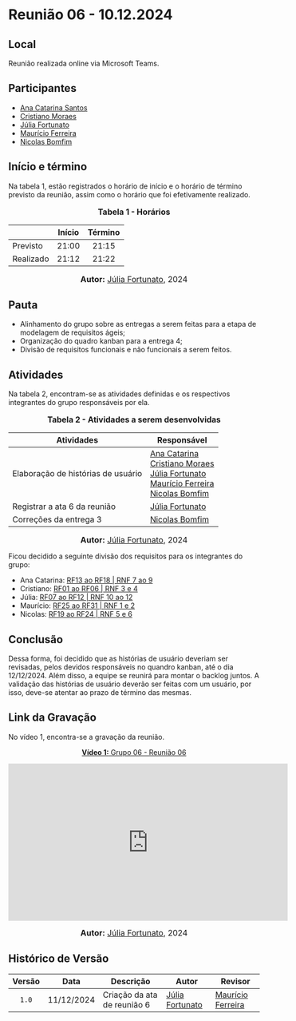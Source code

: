 # Reunião 06 - 10.12.2024

## Local

Reunião realizada online via Microsoft Teams.

## Participantes

- [Ana Catarina Santos](http://github.com/an4catarina)
- [Cristiano Moraes](http://github.com/CristianoMoraiss)
- [Júlia Fortunato](http://github.com/julia-fortunato)
- [Maurício Ferreira](https://github.com/mauricio-araujoo)
- [Nicolas Bomfim](http://github.com/nickgehjk)

## Início e término

Na tabela 1, estão registrados o horário de início e o horário de término previsto da reunião, assim como o horário que foi efetivamente realizado.

<div align="center">
  <font size="3"><p style="text-align: center"><b> Tabela 1 - Horários</b></p></font>
</div>

|           | Início | Término |
| --------- | :----: | :-----: |
| Previsto  | 21:00  |  21:15  |
| Realizado | 21:12  |  21:22  |

<div align="center">
  <font size="3"><p style="text-align: center;"><b>Autor:</b> <a href="https://github.com/julia-fortunato">Júlia Fortunato</a>, 2024</p></font>
</div>

## Pauta

- Alinhamento do grupo sobre as entregas a serem feitas para a etapa de modelagem de requisitos ágeis;
- Organização do quadro kanban para a entrega 4;
- Divisão de requisitos funcionais e não funcionais a serem feitos.

## Atividades

Na tabela 2, encontram-se as atividades definidas e os respectivos integrantes do grupo responsáveis por ela.

<div align="center">
<font size="3"><p style="text-align: center"><b>Tabela 2 - Atividades a serem desenvolvidas</b></p></font>

<table>
  <thead>
    <tr>
      <th>Atividades</th>
      <th>Responsável</th>
    </tr>
  </thead>
  <tbody>
    <tr>
      <td>
        Elaboração de histórias de usuário  
      </td>
      <td>
        <a href="http://github.com/an4catarina">Ana Catarina</a><br>
        <a href="http://github.com/CristianoMoraiss">Cristiano Moraes</a><br>
        <a href="https://github.com/julia-fortunato">Júlia Fortunato</a><br>
        <a href="https://github.com/mauricio-araujoo">Maurício Ferreira</a><br>
        <a href="http://github.com/nickgehjk">Nicolas Bomfim</a><br>
      </td>
    </tr>
     <tr>
        <td>
          Registrar a ata 6 da reunião 
        </td>
        <td>
          <a href="https://github.com/julia-fortunato">Júlia Fortunato</a>
        </td>
      </tr>
       <tr>
        <td>
          Correções da entrega 3 
        </td>
        <td>
          <a href="http://github.com/nickgehjk">Nicolas Bomfim</a><br>
        </td>
      </tr>
  </tbody>
</table>

<font size="3"><p style="text-align: center"><b>Autor:</b> <a href="https://github.com/julia-fortunato">Júlia Fortunato</a>, 2024</p></font>

</div>

Ficou decidido a seguinte divisão dos requisitos para os integrantes do grupo:

- Ana Catarina: [RF13 ao RF18 | RNF 7 ao 9](https://requisitos-de-software.github.io/2024.2-MeuINSS/elicitacao/requisitos_elicitados/)
- Cristiano: [RF01 ao RF06 | RNF 3 e 4](https://requisitos-de-software.github.io/2024.2-MeuINSS/elicitacao/requisitos_elicitados/)
- Júlia: [RF07 ao RF12 | RNF 10 ao 12](https://requisitos-de-software.github.io/2024.2-MeuINSS/elicitacao/requisitos_elicitados/)
- Maurício: [RF25 ao RF31 | RNF 1 e 2](https://requisitos-de-software.github.io/2024.2-MeuINSS/elicitacao/requisitos_elicitados/)
- Nicolas: [RF19 ao RF24 | RNF 5 e 6](https://requisitos-de-software.github.io/2024.2-MeuINSS/elicitacao/requisitos_elicitados/)


## Conclusão

Dessa forma, foi decidido que as histórias de usuário deveriam ser revisadas, pelos devidos responsáveis no quandro kanban, até o dia 12/12/2024. Além disso, a equipe se reunirá para montar o backlog juntos. A validação das histórias de usuário deverão ser feitas com um usuário, por isso, deve-se atentar ao prazo de término das mesmas.

## Link da Gravação

No vídeo 1, encontra-se a gravação da reunião.

<div align="center">
<p style="text-align: center"><a href="https://youtu.be/e-V0vApKp6U?si=nbnmEizaBFm7f9ZF" target="blanket"><b>Vídeo 1:</b> Grupo 06 - Reunião 06</a></p>

<iframe width="560" height="315" src="https://www.youtube.com/embed/e-V0vApKp6U?si=nbnmEizaBFm7f9ZF" title="Apresentação 1" frameborder="0" allow="accelerometer; autoplay; clipboard-write; encrypted-media; gyroscope; picture-in-picture; web-share" allowfullscreen></iframe>

<font size="3"><p style="text-align: center"><b>Autor:</b> <a href="https://github.com/julia-fortunato">Júlia Fortunato</a>, 2024</p></font>

</div >

## Histórico de Versão

| Versão | Data       | Descrição                            | Autor                                                 | Revisor                                               |
| :----: | ---------- | ------------------------------------ | ----------------------------------------------------- | ----------------------------------------------------- |
| `1.0`  | 11/12/2024 | Criação da ata de reunião 6          | [Júlia Fortunato](https://github.com/julia-fortunato) | [Maurício Ferreira](https://github.com/mauricio-araujoo)                               |
